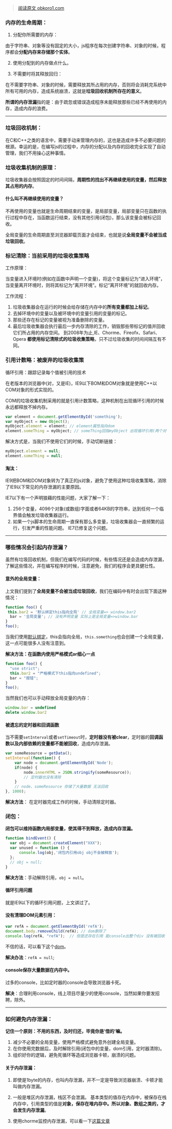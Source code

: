 > [阅读原文 obkoro1.com](http://obkoro1.com/2018/07/08/JS%E9%AB%98%E7%A8%8B%E4%B8%AD%E7%9A%84%E5%9E%83%E5%9C%BE%E5%9B%9E%E6%94%B6%E6%9C%BA%E5%88%B6%E4%B8%8E%E5%B8%B8%E8%A7%81%E5%86%85%E5%AD%98%E6%B3%84%E9%9C%B2%E7%9A%84%E8%A7%A3%E5%86%B3%E6%96%B9%E6%B3%95/)

### 内存的生命周期：  
1. 分配你所需要的内存：   

由于字符串、对象等没有固定的大小，js程序在每次创建字符串、对象的时候，程序都会**分配内存来存储那个实体**。  

2. 使用分配到的内存做点什么。  

3. 不需要时将其释放回归：  

在不需要字符串、对象的时候，需要释放其所占用的内存，否则将会消耗完系统中所有可用的内存，造成系统崩溃，这就是**垃圾回收机制所存在的意义**。  

**所谓的内存泄漏**指的是：由于疏忽或错误造成程序未能释放那些已经不再使用的内存，造成内存的浪费。  
***
### 垃圾回收机制：
在C和C++之类的语言中，需要手动来管理内存的，这也是造成许多不必要问题的根源。幸运的是，在编写js的过程中，内存的分配以及内存的回收完全实现了自动管理，我们不用操心这种事情。    

### 垃圾收集机制的原理：
垃圾收集器会按照固定的时间间隔，**周期性的找出不再继续使用的变量，然后释放其占用的内存**。  

#### 什么叫不再继续使用的变量？

不再使用的变量也就是生命周期结束的变量，是局部变量，局部变量只在函数的执行过程中存在，当函数运行结束，没有其他引用(闭包)，那么该变量会被标记回收。  

全局变量的生命周期直至浏览器卸载页面才会结束，也就是说**全局变量不会被当成垃圾回收**。

### 标记清除：当前采用的垃圾收集策略
工作原理：

当变量进入环境时(例如在函数中声明一个变量)，将这个变量标记为“进入环境”，当变量离开环境时，则将其标记为“离开环境”。标记“离开环境”的就回收内存。

工作流程：

1. 垃圾收集器会在运行的时候会给存储在内存中的**所有变量都加上标记**。
2. 去掉环境中的变量以及被环境中的变量引用的变量的标记。
3. 那些还存在标记的变量被视为准备删除的变量。
4. 最后垃圾收集器会执行最后一步内存清除的工作，销毁那些带标记的值并回收它们所占用的内存空间。
到2008年为止,IE、Chorme、Fireofx、Safari、Opera **都使用标记清除式的垃圾收集策略**，只不过垃圾收集的时间间隔互有不同。

### 引用计数略：被废弃的垃圾收集策
循环引用：跟踪记录每个值被引用的技术

在老版本的浏览器中(对，又是IE)，IE9以下BOM和DOM对象就是使用C++以COM对象的形式实现的。

COM的垃圾收集机制采用的就是引用计数策略，这种机制在出现循环引用的时候永远都释放不掉内存。
```js
var element = document.getElementById('something');
var myObject = new Object();
myObject.element = element; // element属性指向dom
element.someThing = myObject; // someThing回指myObject 出现循环引用(两个对象一直互相包含 一直存在计数)。
```
解决方式是，当我们不使用它们的时候，手动切断链接：
```js
myObject.element = null; 
element.someThing = null;
```
#### 淘汰：

IE9把BOM和DOM对象转为了真正的js对象，避免了使用这种垃圾收集策略，消除了IE9以下常见的内存泄漏的主要原因。

IE7以下有一个声明狼藉的性能问题，大家了解一下：

1. 256个变量，4096个对象(或数组)字面或者64KB的字符串，达到任何一个临界值会触发垃圾收集器运行。
2. 如果一个js脚本的生命周期一直保有那么多变量，垃圾收集器会一直频繁的运行，引发严重的性能问题。
IE7已修复这个问题。
***

### 哪些情况会引起内存泄漏？
虽然有垃圾回收机制，但我们在编写代码的时候，有些情况还是会造成内存泄漏，了解这些情况，并在编写程序的时候，注意避免，我们的程序会更具健壮性。  

#### 意外的全局变量：
上文我们提到了**全局变量不会被当成垃圾回收**，我们在编码中有时会出现下面这种情况：
```js
function foo() {
 this.bar2 = '默认绑定this指向全局' // 全局变量=> window.bar2
  bar = '全局变量'; // 没有声明变量 实际上是全局变量=>window.bar
}
foo();
```
当我们使用[默认绑定](https://juejin.im/post/5b3715def265da59af40a630#heading-3)，this会指向全局，`this.something`也会创建一个全局变量，这一点可能很多人没有注意到。

**解决方法：在函数内使用严格模式or细心一点**
```js
function foo() {
  "use strict"; 
  this.bar2 = "严格模式下this指向undefined"; 
  bar = "报错";
}
foo();
```
当然我们也可以手动释放全局变量的内存：
```js
window.bar = undefined
delete window.bar2
```
#### 被遗忘的定时器和回调函数
当不需要`setInterval`或者`setTimeout`时，**定时器没有被clear**，定时器的**回调函数以及内部依赖的变量都不能被回收**，造成内存泄漏。
```js
var someResource = getData();
setInterval(function() {
    var node = document.getElementById('Node');
    if(node) {
        node.innerHTML = JSON.stringify(someResource));
        // 定时器也没有清除
    }
    // node、someResource 存储了大量数据 无法回收
}, 1000);
```
**解决方法**： 在定时器完成工作的时候，手动清除定时器。

### 闭包：
**闭包可以维持函数内局部变量，使其得不到释放，造成内存泄漏。**
```js
function bindEvent() {
  var obj = document.createElement("XXX");
  var unused = function () {
      console.log(obj,'闭包内引用obj obj不会被释放');
  };
  // obj = null;
}
```
**解决方法**：手动解除引用，`obj = null`。

#### 循环引用问题
就是IE9以下的循环引用问题，上文讲过了。

#### 没有清理DOM元素引用：
```js
var refA = document.getElementById('refA');
document.body.removeChild(refA); // dom删除了
console.log(refA, "refA");  // 但是还存在引用 能console出整个div 没有被回收
```
不信的话，可以看下这个[dom](https://codepen.io/OBKoro1/pen/vroKbg)。

**解决办法**：`refA = null`;

#### console保存大量数据在内存中。
过多的console，比如定时器的console会导致浏览器卡死。

**解决**：合理利用console，线上项目尽量少的使用console，当然如果你要发招聘，除外。
***
### 如何避免内存泄漏：
**记住一个原则：不用的东西，及时归还，毕竟你是’借的’嘛。**

1. 减少不必要的全局变量，使用严格模式避免意外创建全局变量。
2. 在你使用完数据后，及时解除引用(闭包中的变量，dom引用，定时器清除)。
3. 组织好你的逻辑，避免死循环等造成浏览器卡顿，崩溃的问题。

#### 关于内存泄漏：
1. 即使是1byte的内存，也叫内存泄漏，并不一定是导致浏览器崩溃、卡顿才能叫做内存泄漏。
2. 一般是堆区内存泄漏，栈区不会泄漏。
基本类型的值存在内存中，被保存在栈内存中，引用类型的值是**对象，保存在堆内存中。所以对象、数组之类的，才会发生内存泄漏**。

3. 使用chorme监控内存泄漏，可以看一下[这篇文章](https://jinlong.github.io/2016/05/01/4-Types-of-Memory-Leaks-in-JavaScript-and-How-to-Get-Rid-Of-Them/)
